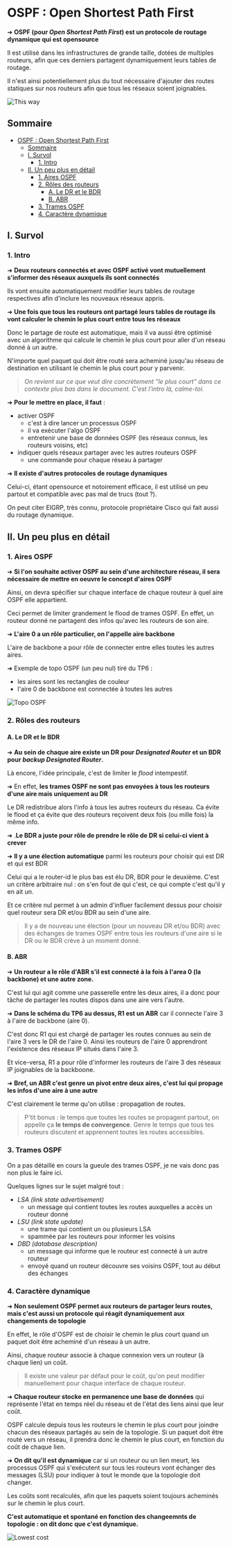 # OSPF : Open Shortest Path First

➜ **OSPF (pour *Open Shortest Path First*) est un protocole de routage dynamique qui est opensource**

Il est utilisé dans les infrastructures de grande taille, dotées de multiples routeurs, afin que ces derniers partagent dynamiquement leurs tables de routage.

Il n'est ainsi potentiellement plus du tout nécessaire d'ajouter des routes statiques sur nos routeurs afin que tous les réseaux soient joignables.

![This way](./img/this_way.jpg)

## Sommaire

- [OSPF : Open Shortest Path First](#ospf--open-shortest-path-first)
  - [Sommaire](#sommaire)
  - [I. Survol](#i-survol)
    - [1. Intro](#1-intro)
  - [II. Un peu plus en détail](#ii-un-peu-plus-en-détail)
    - [1. Aires OSPF](#1-aires-ospf)
    - [2. Rôles des routeurs](#2-rôles-des-routeurs)
      - [A. Le DR et le BDR](#a-le-dr-et-le-bdr)
      - [B. ABR](#b-abr)
    - [3. Trames OSPF](#3-trames-ospf)
    - [4. Caractère dynamique](#4-caractère-dynamique)

## I. Survol

### 1. Intro

➜ **Deux routeurs connectés et avec OSPF activé vont mutuellement s'informer des réseaux auxquels ils sont connectés**

Ils vont ensuite automatiquement modifier leurs tables de routage respectives afin d'inclure les nouveaux réseaux appris.

➜ **Une fois que tous les routeurs ont partagé leurs tables de routage ils vont calculer le chemin le plus court entre tous les réseaux**

Donc le partage de route est automatique, mais il va aussi être optimisé avec un algorithme qui calcule le chemin le plus court pour aller d'un réseau donné à un autre.

N'importe quel paquet qui doit être routé sera acheminé jusqu'au réseau de destination en utilisant le chemin le plus court pour y parvenir.

> *On revient sur ce que veut dire concrètement "le plus court" dans ce contexte plus bas dans le document. C'est l'intro là, calme-toi.*

➜ **Pour le mettre en place, il faut** :

- activer OSPF
  - c'est à dire lancer un processus OSPF
  - il va exécuter l'algo OSPF
  - entretenir une base de données OSPF (les réseaux connus, les routeurs voisins, etc)
- indiquer quels réseaux partager avec les autres routeurs OSPF
  - une commande pour chaque réseau à partager

➜ **Il existe d'autres protocoles de routage dynamiques**

Celui-ci, étant opensource et notoirement efficace, il est utilisé un peu partout et compatible avec pas mal de trucs (tout ?).

On peut citer EIGRP, très connu, protocole propriétaire Cisco qui fait aussi du routage dynamique.

## II. Un peu plus en détail

### 1. Aires OSPF

➜ **Si l'on souhaite activer OSPF au sein d'une architecture réseau, il sera nécessaire de mettre en oeuvre le concept d'aires OSPF**

Ainsi, on devra spécifier sur chaque interface de chaque routeur à quel aire OSPF elle appartient.

Ceci permet de limiter grandement le flood de trames OSPF. En effet, un routeur donné ne partagent des infos qu'avec les routeurs de son aire.

➜ **L'aire 0 a un rôle particulier, on l'appelle aire backbone**

L'aire de backbone a pour rôle de connecter entre elles toutes les autres aires.

➜ Exemple de topo OSPF (un peu nul) tiré du TP6 :

- les aires sont les rectangles de couleur
- l'aire 0 de backbone est connectée à toutes les autres

![Topo OSPF](./img/topo_ospf.png)

### 2. Rôles des routeurs

#### A. Le DR et le BDR

➜ **Au sein de chaque aire existe un DR pour *Designated Router* et un BDR pour *backup Designated Router*.**

Là encore, l'idée principale, c'est de limiter le *flood* intempestif.

➜ En effet, **les trames OSPF ne sont pas envoyées à tous les routeurs d'une aire mais uniquement au DR**

Le DR redistribue alors l'info à tous les autres routeurs du réseau. Ca évite le flood et ça évite que des routeurs reçoivent deux fois (ou mille fois) la même info.

➜ .**Le BDR a juste pour rôle de prendre le rôle de DR si celui-ci vient à crever**

➜ **Il y a une élection automatique** parmi les routeurs pour choisir qui est DR et qui est BDR

Celui qui a le router-id le plus bas est élu DR, BDR pour le deuxième. C'est un critère arbitraire nul : on s'en fout de qui c'est, ce qui compte c'est qu'il y en ait un.

Et ce critère nul permet à un admin d'influer facilement dessus pour choisir quel routeur sera DR et/ou BDR au sein d'une aire.

> Il y a de nouveau une élection (pour un nouveau DR et/ou BDR) avec des échanges de trames OSPF entre tous les routeurs d'une aire si le DR ou le BDR crève à un moment donné.

#### B. ABR

➜ **Un routeur a le rôle d'ABR s'il est connecté à la fois à l'area 0 (la backbone) et une autre zone.**

C'est lui qui agit comme une passerelle entre les deux aires, il a donc pour tâche de partager les routes dispos dans une aire vers l'autre.

➜ **Dans le schéma du TP6 au dessus, R1 est un ABR** car il connecte l'aire 3 à l'aire de backbone (aire 0).

C'est donc R1 qui est chargé de partager les routes connues au sein de l'aire 3 vers le DR de l'aire 0. Ainsi les routeurs de l'aire 0 apprendront l'existence des réseaux IP situés dans l'aire 3.

Et vice-versa, R1 a pour rôle d'informer les routeurs de l'aire 3 des réseaux IP joignables de la backboone.

➜ **Bref, un ABR c'est genre un pivot entre deux aires, c'est lui qui propage les infos d'une aire à une autre**

C'est clairement le terme qu'on utilise : propagation de routes.

> P'tit bonus : le temps que toutes les routes se propagent partout, on appelle ça **le temps de convergence**. Genre le temps que tous tes routeurs discutent et apprennent toutes les routes accessibles.

### 3. Trames OSPF

On a pas détaillé en cours la gueule des trames OSPF, je ne vais donc pas non plus le faire ici.

Quelques lignes sur le sujet malgré tout :

- *LSA (link state advertisement)*
  - un message qui contient toutes les routes auxquelles a accès un routeur donné
- *LSU (link state update)*
  - une trame qui contient un ou plusieurs LSA
  - spammée par les routeurs pour informer les voisins
- *DBD (database description)*
  - un message qui informe que le routeur est connecté à un autre routeur
  - envoyé quand un routeur découvre ses voisins OSPF, tout au début des échanges

### 4. Caractère dynamique

➜ **Non seulement OSPF permet aux routeurs de partager leurs routes, mais c'est aussi un protocole qui réagit dynamiquement aux changements de topologie**

En effet, le rôle d'OSPF est de choisir le chemin le plus court quand un paquet doit être acheminé d'un réseau à un autre.

Ainsi, chaque routeur associe à chaque connexion vers un routeur (à chaque lien) un coût.

> Il existe une valeur par défaut pour le coût, qu'on peut modifier manuellement pour chaque interface de chaque routeur.

➜ **Chaque routeur stocke en permanence une base de données** qui représente l'état en temps réel du réseau et de l'état des liens ainsi que leur coût.

OSPF calcule depuis tous les routeurs le chemin le plus court pour joindre chacun des réseaux partagés au sein de la topologie. Si un paquet doit être routé vers un réseau, il prendra donc le chemin le plus court, en fonction du coût de chaque lien.

➜ **On dit qu'il est dynamique** car si un routeur ou un lien meurt, les processus OSPF qui s'exécutent sur tous les routeurs vont échanger des messages (LSU) pour indiquer à tout le monde que la topologie doit changer.

Les coûts sont recalculés, afin que les paquets soient toujours acheminés sur le chemin le plus court.

**C'est automatique et spontané en fonction des changeemnts de topologie : on dit donc que c'est dynamique.**

![Lowest cost](./img/lowest%20cost.jpg)